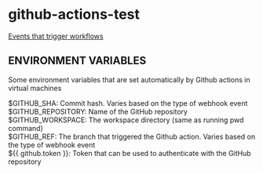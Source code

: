 # github-actions-test

[Events that trigger workflows](https://docs.github.com/en/actions/reference/events-that-trigger-workflows)


## **ENVIRONMENT VARIABLES**
Some environment variables that are set automatically by Github actions in virtual machines

$GITHUB_SHA: Commit hash. Varies based on the type of webhook event<br/>
$GITHUB_REPOSITORY: Name of the GitHub repository<br/>
$GITHUB_WORKSPACE: The workspace directory (same as running pwd command)<br/>
$GITHUB_REF: The branch that triggered the Github action. Varies based on the type of webhook event<br/>
${{ github.token }}: Token that can be used to authenticate with the GitHub repository<br/>